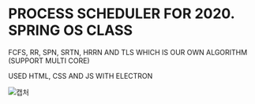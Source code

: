 # PROCESS SCHEDULER FOR 2020. SPRING OS CLASS

FCFS, RR, SPN, SRTN, HRRN AND TLS WHICH IS OUR OWN ALGORITHM (SUPPORT MULTI CORE)

USED HTML, CSS AND JS WITH ELECTRON

![캡처](https://user-images.githubusercontent.com/50065692/86559344-aad05100-bf96-11ea-8b84-9123c3ba586f.PNG)





